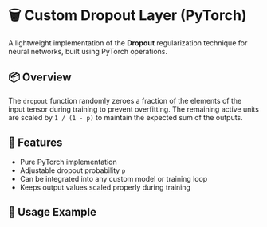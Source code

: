 # 🗑️ Custom Dropout Layer (PyTorch)

A lightweight implementation of the **Dropout** regularization technique for neural networks, built using PyTorch operations.

## 📦 Overview

The `dropout` function randomly zeroes a fraction of the elements of the input tensor during training to prevent overfitting. The remaining active units are scaled by `1 / (1 - p)` to maintain the expected sum of the outputs.

## 🚀 Features

- Pure PyTorch implementation
- Adjustable dropout probability `p`
- Can be integrated into any custom model or training loop
- Keeps output values scaled properly during training

## 📑 Usage Example


